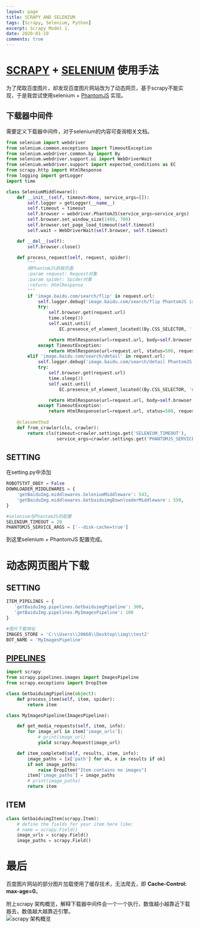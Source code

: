 ```yaml
---
layout: page
title: SCRAPY AND SELENIUM
tags: [Scrapy, Selenium, Python]
excerpt: Scrapy Model 1.
date: 2020-01-19
comments: true
---
```

# [SCRAPY](https://www.osgeo.cn/scrapy/intro/overview.html) + [SELENIUM](https://python-selenium-zh.readthedocs.io/zh_CN/latest/) 使用手法

为了爬取百度图片，却发现百度图片网站改为了动态网页，基于scrapy不能实现，于是我尝试使用selenium + [PhantomJS](https://phantomjs.org/download.html) 实现。

## 下载器中间件

需要定义下载器中间件，对于selenium的内容可查询相关文档。
```python
from selenium import webdriver
from selenium.common.exceptions import TimeoutException
from selenium.webdriver.common.by import By
from selenium.webdriver.support.ui import WebDriverWait
from selenium.webdriver.support import expected_conditions as EC
from scrapy.http import HtmlResponse
from logging import getLogger
import time

class SeleniumMiddleware():
    def __init__(self, timeout=None, service_args=[]):
        self.logger = getLogger(__name__)
        self.timeout = timeout
        self.browser = webdriver.PhantomJS(service_args=service_args)
        self.browser.set_window_size(1400, 700)
        self.browser.set_page_load_timeout(self.timeout)
        self.wait = WebDriverWait(self.browser, self.timeout)

    def __del__(self):
        self.browser.close()

    def process_request(self, request, spider):
        """
        用PhantomJS抓取页面
        :param request: Request对象
        :param spider: Spider对象
        :return: HtmlResponse
        """
        if 'image.baidu.com/search/flip' in request.url:
            self.logger.debug('image.baidu.com/search/flip PhantomJS is Starting')
            try:
                self.browser.get(request.url)
                time.sleep(3)
                self.wait.until(
                    EC.presence_of_element_located((By.CSS_SELECTOR, '.imglink')))

                return HtmlResponse(url=request.url, body=self.browser.page_source, request=request, encoding='utf-8', status=200)
            except TimeoutException:
                return HtmlResponse(url=request.url, status=500, request=request)
        elif 'image.baidu.com/search/detail' in request.url:
            self.logger.debug('image.baidu.com/search/detail PhantomJS is Starting')
            try:
                self.browser.get(request.url)
                time.sleep(3)
                self.wait.until(
                    EC.presence_of_element_located((By.CSS_SELECTOR, '#currentImg')))

                return HtmlResponse(url=request.url, body=self.browser.page_source, request=request, encoding='utf-8', status=200)
            except TimeoutException:
                return HtmlResponse(url=request.url, status=500, request=request)
            
    @classmethod
    def from_crawler(cls, crawler):
        return cls(timeout=crawler.settings.get('SELENIUM_TIMEOUT'),
                   service_args=crawler.settings.get('PHANTOMJS_SERVICE_ARGS'))

```

## SETTING

在setting.py中添加
```python
ROBOTSTXT_OBEY = False
DOWNLOADER_MIDDLEWARES = {
    'getBaiduImg.middlewares.SeleniumMiddleware': 543,
    'getBaiduImg.middlewares.GetbaiduimgDownloaderMiddleware': 550,
}

#selenium与PhantomJS的配置
SELENIUM_TIMEOUT = 20
PHANTOMJS_SERVICE_ARGS = ['--disk-cache=true']
```

到这里selenium + PhantomJS 配置完成。


# 动态网页图片下载

## SETTING

```python
ITEM_PIPELINES = {
   'getBaiduImg.pipelines.GetbaiduimgPipeline': 300,
   'getBaiduImg.pipelines.MyImagesPipeline': 100
}

#图片下载地址
IMAGES_STORE = 'C:\\Users\\20668\\Desktop\\img\\test2'
BOT_NAME = 'MyImagesPipeline'
```

## [PIPELINES](https://scrapy-chs.readthedocs.io/zh_CN/0.24/topics/downloader-middleware.html)

```python
import scrapy
from scrapy.pipelines.images import ImagesPipeline
from scrapy.exceptions import DropItem

class GetbaiduimgPipeline(object):
    def process_item(self, item, spider):
        return item

class MyImagesPipeline(ImagesPipeline):

    def get_media_requests(self, item, info):
        for image_url in item['image_urls']:
            # print(image_url)
            yield scrapy.Request(image_url)

    def item_completed(self, results, item, info):
        image_paths = [x['path'] for ok, x in results if ok]
        if not image_paths:
            raise DropItem("Item contains no images")
        item['image_paths'] = image_paths
        # print(image_paths)
        return item
```
## ITEM

```python
class GetbaiduimgItem(scrapy.Item):
    # define the fields for your item here like:
    # name = scrapy.Field()
    image_urls = scrapy.Field()
    image_paths = scrapy.Field()
```

# 最后

百度图片网站的部分图片加载使用了缓存技术，无法爬去，即 **Cache-Control: max-age=0**。

附上scrapy 架构概览，解释下载器中间件会一个一个执行，数值越小越靠近下载器去，数值越大越靠近引擎。  
![scrapy 架构概览](https://raw.githubusercontent.com/dongquanC/Images/master/blog/20200119%20scrapy%2Bselenium/scrapy_architecture.png)